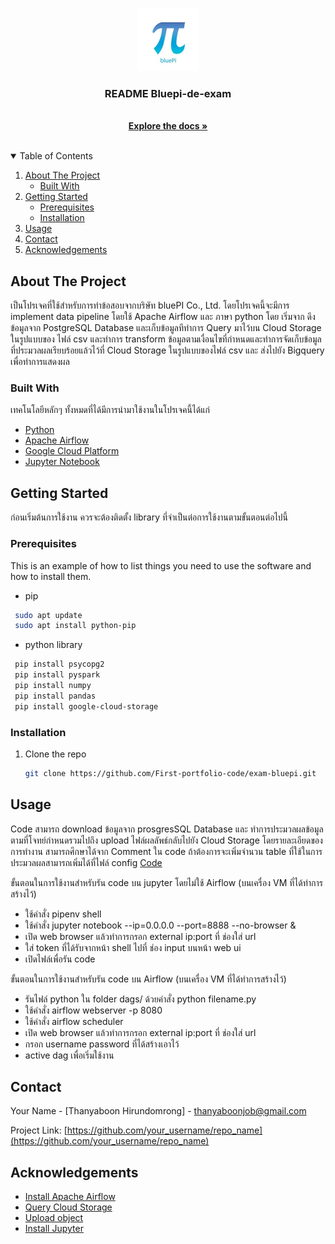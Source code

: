 
<!-- PROJECT LOGO -->
<br />
<p align="center">
  <a href="https://www.facebook.com/bluePiCoLtd/">
    <img src="readme/1585883803443.jpg" alt="Logo" width="100" height="100">
  </a>

  <h3 align="center">README Bluepi-de-exam</h3>

  <p align="center">
    <br />
    <a href="https://github.com/First-portfolio-code/exam-bluepi/blob/main/document/documant-bluepi-exam.pdf"><strong>Explore the docs »</strong></a>
    <br />
    <br />
    
  </p>
</p>



<!-- TABLE OF CONTENTS -->
<details open="open">
  <summary>Table of Contents</summary>
  <ol>
    <li>
      <a href="#about-the-project">About The Project</a>
      <ul>
        <li><a href="#built-with">Built With</a></li>
      </ul>
    </li>
    <li>
      <a href="#getting-started">Getting Started</a>
      <ul>
        <li><a href="#prerequisites">Prerequisites</a></li>
        <li><a href="#installation">Installation</a></li>
      </ul>
    </li>
    <li><a href="#usage">Usage</a></li>
    <li><a href="#contact">Contact</a></li>
    <li><a href="#acknowledgements">Acknowledgements</a></li>
  </ol>
</details>



<!-- ABOUT THE PROJECT -->
## About The Project

เป็นโปรเจคที่ใช้สำหรับการทำข้อสอบจากบริษัท bluePI Co., Ltd. โดยโปรเจคนี้จะมีการ implement data pipeline โดยใช้ Apache Airflow และ ภาษา python โดย เริ่มจาก ดึงข้อมูลจาก PostgreSQL Database และเก็บข้อมูลทีทำการ Query มาไว้บน Cloud Storage ในรูปแบบของ ไฟล์ csv และทำการ transform ข้อมูลตามเงื่อนไขที่กำหนดและทำการจัดเก็บข้อมูลที่ประมวลผลเรียบร้อยแล้วไว้ที่ Cloud Storage ในรูปแบบของไฟล์ csv และ ส่งไปยัง Bigquery เพื่อทำการแสดงผล 

### Built With

เทคโนโลยีหลักๆ ทั้งหมดที่ได้มีการนำมาใช้งานในโปรเจคนี้ได้แก่

* [Python](https://www.python.org)
* [Apache Airflow](https://airflow.apache.org)
* [Google Cloud Platform](https://cloud.google.com)
* [Jupyter Notebook](https://jupyter.org)




<!-- GETTING STARTED -->
## Getting Started

ก่อนเริ่มต้นการใช้งาน ควรจะต้องติดตั้ง library ที่จำเป็นต่อการใช้งานตามขั้นตอนต่อไปนี้

### Prerequisites

This is an example of how to list things you need to use the software and how to install them.
* pip
```sh
 sudo apt update
 sudo apt install python-pip
```
* python library
```sh
 pip install psycopg2
 pip install pyspark
 pip install numpy
 pip install pandas
 pip install google-cloud-storage
```

### Installation

1. Clone the repo
   ```sh
   git clone https://github.com/First-portfolio-code/exam-bluepi.git
   ```




<!-- USAGE EXAMPLES -->
## Usage

 Code สามารถ download ข้อมูลจาก prosgresSQL Database และ ทำการประมวลผลข้อมูลตามที่โจทย์กำหนดรวมไปถึง upload ไฟล์ผลลัพธ์กลับไปยัง Cloud Storage โดยรายละเอียดของการทำงาน
 สามารถศึกษาได้จาก Comment ใน code  ถ้าต้องการจะเพิ่มจำนวน table ที่ใช้ในการประมวลผลสามารถเพิ่มได้ที่ไฟล์ config  [Code](https://github.com/First-portfolio-code/exam-bluepi/blob/main/code/airflow-pipeline.py)

 ขั้นตอนในการใช้งานสำหรับรัน code บน jupyter โดยไม่ใช้ Airflow (บนเครื่อง VM ที่ได้ทำการสร้างไว้)
 - ใช้คำสั่ง pipenv shell
 - ใช้คำสั่ง jupyter notebook --ip=0.0.0.0 --port=8888 --no-browser &
 - เปิด web browser แล้วทำการกรอก external ip:port ที่ ช่องใส่ url
 - ใส่ token ที่ได้รับจากหน้า shell ไปที่ ช่อง input บนหน้า web ui
 - เปิดไฟล์เพื่อรัน code

 ขั้นตอนในการใช้งานสำหรับรัน code บน  Airflow (บนเครื่อง VM ที่ได้ทำการสร้างไว้)
 - รันไฟล์ python ใน folder dags/ ด้วยคำสั่ง python filename.py
 - ใช้คำสั่ง airflow webserver -p 8080
 - ใช้คำสั่ง airflow scheduler 
 - เปิด web browser แล้วทำการกรอก external ip:port ที่ ช่องใส่ url
 - กรอก username password ที่ได้สร้างเอาไว้
 - active dag เพื่อเริ่มใช้งาน


 
<!-- CONTACT -->
## Contact

Your Name - [Thanyaboon Hirundomrong] - thanyaboonjob@gmail.com

Project Link: [https://github.com/your_username/repo_name](https://github.com/your_username/repo_name)



<!-- ACKNOWLEDGEMENTS -->
## Acknowledgements
* [Install Apache Airflow](https://medium.com/grensesnittet/airflow-on-gcp-may-2020-cdcdfe594019)
* [Query Cloud Storage](https://cloud.google.com/bigquery/external-data-cloud-storage)
* [Upload object](https://cloud.google.com/storage/docs/uploading-objects)
* [Install Jupyter](https://www.digitalocean.com/community/tutorials/how-to-install-run-connect-to-jupyter-notebook-on-remote-server)





